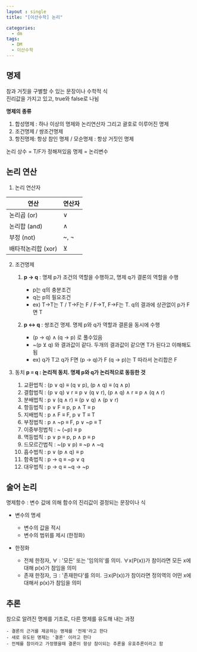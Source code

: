 ```yaml
---
layout : single
title: "[이산수학] 논리"

categories:
  - dm
tags:
  - DM
  - 이산수학
---
```


## 명제
참과 거짓을 구별할 수 있는 문장이나 수학적 식<br>진리값을 가지고 있고, true와 false로 나뉨

**명제의 종류**
1. 합성명제 : 하나 이상의 명제와 논리연산자 그리고 괄호로 이루어진 명제 
2. 조건명제 / 쌍조건명제
3. 항진명제: 항상 참인 명제 / 모순명제 : 항상 거짓인 명제

논리 상수 = T/F가 정해져있음
명제 = 논리변수


## 논리 연산
1. 논리 연산자
 
| 연산 | 연산자 |	
|--|--|
| 논리곱 (or) | ∨ |
| 논리합 (and) | ∧ |
| 부정 (not) | ~, ¬ |
| 배타적논리합 (xor) | ⊻ |

2. 조건명제
	1) **p → q** : 명제 p가 조건의 역할을 수행하고, 명제 q가 결론의 역할을 수행<br>
		- p는 q의 충분조건<br>
		- q는 p의 필요조건<br>
		- ex) T→T는 T / T→F는 F / F→T, F→F는 T. q의 결과에 상관없이 p가 F면 T<br>
	
	2) **p ↔ q** : 쌍조건 명제. 명제 p와 q가 역할과 결론을 동시에 수행 
		- (p → q) ∧ (q → p) 로 풀수있음<br>
		- ~(p ⊻ q) 와 결과값이 같다. 두개의 결과값이 같으면 T가 된다고 이해해도 됨<br>
		-  ex) q가 T고 q가 F면 (p → q)가 F (q → p)는 T 따라서 논리합은 F<br>
		
3. 동치
 **p ≡ q : 논리적 동치. 명제 p와 q가 논리적으로 동등한 것**<br>

	1) 교환법칙 : (p ∨ q) ≡ (q ∨ p), (p ∧ q) ≡ (q ∧ p)<br>
	2) 결합법칙 : (p ∨ q) ∨ r ≡ p ∨ (q ∨ r), (p ∧ q) ∧ r ≡ p ∧ (q ∧ r)<br>
	3) 분배법칙 : p ∨ (q ∧ r) ≡ (p ∨ q) ∧ (p ∨ r)<br>
	4) 항등법칙 : p ∨ F ≡  p, p ∧ T ≡ p<br>
	5) 지배법칙 : p ∧ F ≡  F, p ∨ T ≡ T<br>
	6) 부정법칙 : p ∧ ~p ≡  F, p ∨ ~p  ≡ T<br>
	7) 이중부정법칙 : ~ (~p) ≡ p<br>
	8) 멱등법칙 : p ∨ p ≡ p, p ∧ p ≡ p<br>
	9) 드모르간법칙 : ~(p ∨ p) ≡ ~p ∧ ~q<br>
	10) 흡수법칙 : p ∨ (p ∧ q) ≡ p<br>
	11) 함축법칙 : p → q ≡ ~p ∨ q<br>
	12) 대우법칙 : p → q ≡ ~q → ~p<br>
	
## 술어 논리
명제함수 : 변수 값에 의해 함수의 진리값이 결정되는 문장이나 식

- 변수의 명세
	- 변수의 값을 적시<br>
	- 변수의 범위를 제시 (한정화)<br>

- 한정화 
	- 전체 한정자, ∀ : '모든' 또는 '임의의'를 의미. ∀x(P(x))가 참이라면 모든 x에 대해 p(x)가 참임을 의미<br>
	- 존재 한정자, ∃ : '존재한다'를 의미. ∃x(P(x))가 참이라면 정의역의 어떤 x에 대해서 p(x)가 참임을 의미<br>

## 추론
참으로 알려진 명제를 기초로, 다른 명제를 유도해 내는 과정<br>

	- 결론의 근거를 제공하는 명제를 '전제'라고 한다
	- 새로 유도된 명제는 '결론' 이라고 한다
	- 전체를 참이라고 가정했을때 결론이 항상 참이되는 추론을 유효추론이라고 함
